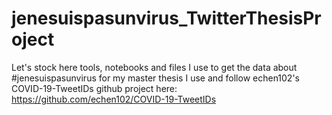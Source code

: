 # jenesuispasunvirus_TwitterThesisProject
Let's stock here tools, notebooks and files I use to get the data about #jenesuispasunvirus for my master thesis
I use and follow echen102's COVID-19-TweetIDs github project here: https://github.com/echen102/COVID-19-TweetIDs
